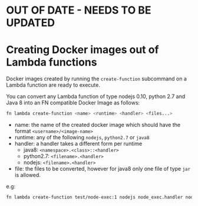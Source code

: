 # OUT OF DATE - NEEDS TO BE UPDATED

# Creating Docker images out of Lambda functions

Docker images created by running the `create-function` subcommand on a Lambda function are ready to execute.

You can convert any Lambda function of type nodejs 0.10, python 2.7 and Java 8 into an
FN compatible Docker Image as follows:

```bash
fn lambda create-function <name> <runtime> <handler> <files...>
```

* name: the name of the created docker image which should have the format `<username>/<image-name>`
* runtime: any of the following `nodejs`, `python2.7` or `java8`
* handler: a handler takes a different form per runtime
    * java8: `<namespace>.<class>::<handler>`
    * python2.7:  `<filename>.<handler>`
    * nodejs: `<filename>.<handler>`
* file: the files to be converted, however for java8 only one file of type `jar` is allowed.

e.g:

```bash
fn lambda create-function test/node-exec:1 nodejs node_exec.handler node_exec.js
```

